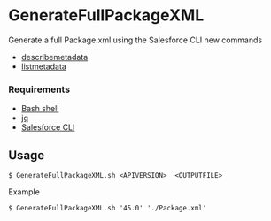 # GenerateFullPackageXML

Generate a full Package.xml using the Salesforce CLI new commands 

* [describemetadata](https://developer.salesforce.com/docs/atlas.en-us.sfdx_cli_reference.meta/sfdx_cli_reference/cli_reference_force_mdapi.htm)
* [listmetadata](https://developer.salesforce.com/docs/atlas.en-us.sfdx_cli_reference.meta/sfdx_cli_reference/cli_reference_force_mdapi.htm)



### Requirements 

* [Bash shell](https://fr.wikipedia.org/wiki/Bourne-Again_shell)
* [jq](https://stedolan.github.io/jq/)
* [Salesforce CLI](https://developer.salesforce.com/tools/sfdxcli) 


## Usage 

    $ GenerateFullPackageXML.sh <APIVERSION>  <OUTPUTFILE>
  
  
 Example 
 
    $ GenerateFullPackageXML.sh '45.0' './Package.xml'
